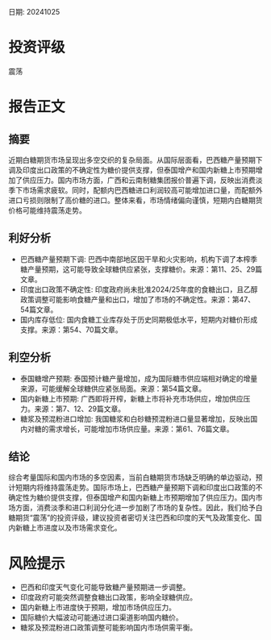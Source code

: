 
日期: 20241025

# 投资评级

震荡

# 报告正文

## 摘要

近期白糖期货市场呈现出多空交织的复杂局面。从国际层面看，巴西糖产量预期下调及印度出口政策的不确定性为糖价提供支撑，但泰国增产和国内新糖上市预期增加了供应压力。国内市场方面，广西和云南制糖集团报价普遍下调，反映出消费淡季下市场需求疲软。同时，配额内巴西糖进口利润较高可能增加进口量，而配额外进口亏损则限制了高价糖的进口。整体来看，市场情绪偏向谨慎，短期内白糖期货价格可能维持震荡走势。

## 利好分析

* 巴西糖产量预期下调: 巴西中南部地区因干旱和火灾影响，机构下调了本榨季糖产量预期，这可能导致全球糖供应紧张，支撑糖价。来源：第11、25、29篇文章。
* 印度出口政策不确定性: 印度政府尚未批准2024/25年度的食糖出口，且乙醇政策调整可能影响食糖产量和出口，增加了市场的不确定性。来源：第47、54篇文章。
* 国内库存低位: 国内食糖工业库存处于历史同期极低水平，短期内对糖价形成支撑。来源：第54、70篇文章。

## 利空分析

* 泰国糖增产预期: 泰国预计糖产量增加，成为国际糖市供应端相对确定的增量来源，可能缓解全球糖供应紧张局面。来源：第54篇文章。
* 国内新糖上市预期: 广西即将开榨，新糖上市将补充市场供应，增加供应压力。来源：第7、12、29篇文章。
* 糖浆及预混粉进口增加: 我国糖浆和白砂糖预混粉进口量显著增加，反映出国内对糖的需求增长，可能增加市场供应量。来源：第61、76篇文章。

## 结论

综合考量国际和国内市场的多空因素，当前白糖期货市场缺乏明确的单边驱动，预计短期内将维持震荡走势。国际市场上，巴西糖产量预期下调和印度出口政策的不确定性为糖价提供支撑，但泰国增产和国内新糖上市预期增加了供应压力。国内市场方面，消费淡季和进口利润分化进一步加剧了市场的复杂性。因此，我们给予白糖期货“震荡”的投资评级，建议投资者密切关注巴西和印度的天气及政策变化、国内新糖上市进度以及市场需求变化。

# 风险提示

* 巴西和印度天气变化可能导致糖产量预期进一步调整。
* 印度政府可能突然调整食糖出口政策，影响全球糖供应。
* 国内新糖上市进度快于预期，增加市场供应压力。
* 国际糖价大幅波动可能通过进口渠道影响国内糖价。
* 糖浆及预混粉进口政策调整可能影响国内市场供需平衡。
